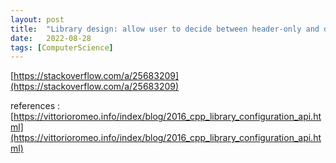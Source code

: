 ```yaml
---
layout: post
title:  "Library design: allow user to decide between header-only and dynamically linked?"
date:   2022-08-28
tags: [ComputerScience]
---         
```

             
[https://stackoverflow.com/a/25683209](https://stackoverflow.com/a/25683209)             
             
references : [https://vittorioromeo.info/index/blog/2016_cpp_library_configuration_api.html](https://vittorioromeo.info/index/blog/2016_cpp_library_configuration_api.html)             
